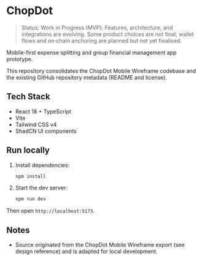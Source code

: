 # ChopDot

> Status: Work in Progress (MVP). Features, architecture, and integrations are evolving. Some product choices are not final; wallet flows and on‑chain anchoring are planned but not yet finalised.

Mobile-first expense splitting and group financial management app prototype.

This repository consolidates the ChopDot Mobile Wireframe codebase and the existing GitHub repository metadata (README and license).

## Tech Stack

- React 18 + TypeScript
- Vite
- Tailwind CSS v4
- ShadCN UI components

## Run locally

1. Install dependencies:
   
   ```bash
   npm install
   ```

2. Start the dev server:
   
   ```bash
   npm run dev
   ```

Then open `http://localhost:5173`.

## Notes

- Source originated from the ChopDot Mobile Wireframe export (see design reference) and is adapted for local development.

